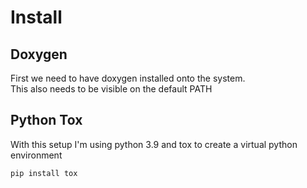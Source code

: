 # Install

## Doxygen

First we need to have doxygen installed onto the system.  
This also needs to be visible on the default PATH

## Python Tox

With this setup I'm using python 3.9 and tox to create a virtual python environment

```sh
pip install tox
```
